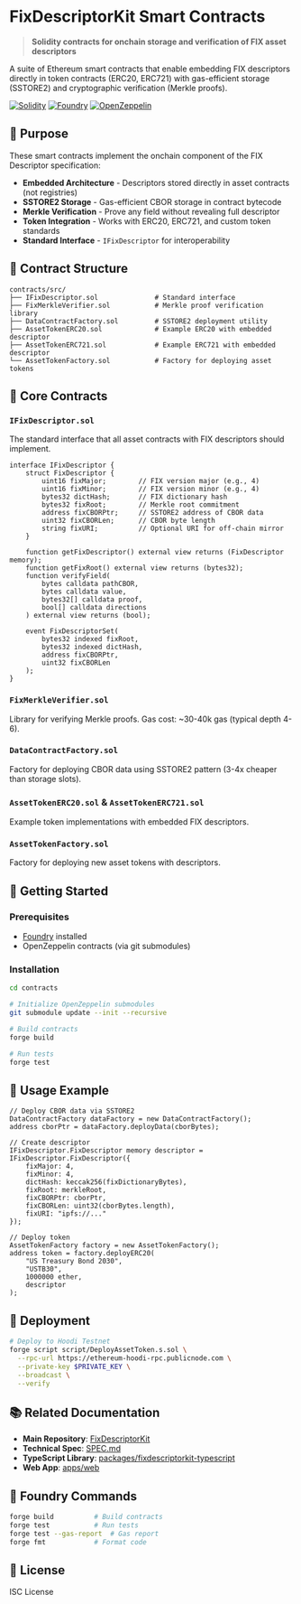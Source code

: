 # FixDescriptorKit Smart Contracts

> **Solidity contracts for onchain storage and verification of FIX asset descriptors**

A suite of Ethereum smart contracts that enable embedding FIX descriptors directly in token contracts (ERC20, ERC721) with gas-efficient storage (SSTORE2) and cryptographic verification (Merkle proofs).

[![Solidity](https://img.shields.io/badge/Solidity-0.8.28-blue.svg)](https://soliditylang.org/)
[![Foundry](https://img.shields.io/badge/Built_with-Foundry-red.svg)](https://getfoundry.sh/)
[![OpenZeppelin](https://img.shields.io/badge/Uses-OpenZeppelin-blue.svg)](https://openzeppelin.com/contracts/)

## 🎯 Purpose

These smart contracts implement the onchain component of the FIX Descriptor specification:

- **Embedded Architecture** - Descriptors stored directly in asset contracts (not registries)
- **SSTORE2 Storage** - Gas-efficient CBOR storage in contract bytecode
- **Merkle Verification** - Prove any field without revealing full descriptor
- **Token Integration** - Works with ERC20, ERC721, and custom token standards
- **Standard Interface** - `IFixDescriptor` for interoperability

## 📁 Contract Structure

```
contracts/src/
├── IFixDescriptor.sol              # Standard interface
├── FixMerkleVerifier.sol           # Merkle proof verification library
├── DataContractFactory.sol         # SSTORE2 deployment utility
├── AssetTokenERC20.sol             # Example ERC20 with embedded descriptor
├── AssetTokenERC721.sol            # Example ERC721 with embedded descriptor
└── AssetTokenFactory.sol           # Factory for deploying asset tokens
```

## 🔑 Core Contracts

### `IFixDescriptor.sol`

The standard interface that all asset contracts with FIX descriptors should implement.

```solidity
interface IFixDescriptor {
    struct FixDescriptor {
        uint16 fixMajor;        // FIX version major (e.g., 4)
        uint16 fixMinor;        // FIX version minor (e.g., 4)
        bytes32 dictHash;       // FIX dictionary hash
        bytes32 fixRoot;        // Merkle root commitment
        address fixCBORPtr;     // SSTORE2 address of CBOR data
        uint32 fixCBORLen;      // CBOR byte length
        string fixURI;          // Optional URI for off-chain mirror
    }

    function getFixDescriptor() external view returns (FixDescriptor memory);
    function getFixRoot() external view returns (bytes32);
    function verifyField(
        bytes calldata pathCBOR,
        bytes calldata value,
        bytes32[] calldata proof,
        bool[] calldata directions
    ) external view returns (bool);
    
    event FixDescriptorSet(
        bytes32 indexed fixRoot,
        bytes32 indexed dictHash,
        address fixCBORPtr,
        uint32 fixCBORLen
    );
}
```

### `FixMerkleVerifier.sol`

Library for verifying Merkle proofs. Gas cost: ~30-40k gas (typical depth 4-6).

### `DataContractFactory.sol`

Factory for deploying CBOR data using SSTORE2 pattern (3-4x cheaper than storage slots).

### `AssetTokenERC20.sol` & `AssetTokenERC721.sol`

Example token implementations with embedded FIX descriptors.

### `AssetTokenFactory.sol`

Factory for deploying new asset tokens with descriptors.

## 🚀 Getting Started

### Prerequisites

- [Foundry](https://getfoundry.sh/) installed
- OpenZeppelin contracts (via git submodules)

### Installation

```bash
cd contracts

# Initialize OpenZeppelin submodules
git submodule update --init --recursive

# Build contracts
forge build

# Run tests
forge test
```

## 📖 Usage Example

```solidity
// Deploy CBOR data via SSTORE2
DataContractFactory dataFactory = new DataContractFactory();
address cborPtr = dataFactory.deployData(cborBytes);

// Create descriptor
IFixDescriptor.FixDescriptor memory descriptor = IFixDescriptor.FixDescriptor({
    fixMajor: 4,
    fixMinor: 4,
    dictHash: keccak256(fixDictionaryBytes),
    fixRoot: merkleRoot,
    fixCBORPtr: cborPtr,
    fixCBORLen: uint32(cborBytes.length),
    fixURI: "ipfs://..."
});

// Deploy token
AssetTokenFactory factory = new AssetTokenFactory();
address token = factory.deployERC20(
    "US Treasury Bond 2030",
    "USTB30",
    1000000 ether,
    descriptor
);
```

## 🚀 Deployment

```bash
# Deploy to Hoodi Testnet
forge script script/DeployAssetToken.s.sol \
  --rpc-url https://ethereum-hoodi-rpc.publicnode.com \
  --private-key $PRIVATE_KEY \
  --broadcast \
  --verify
```

## 📚 Related Documentation

- **Main Repository**: [FixDescriptorKit](../README.md)
- **Technical Spec**: [SPEC.md](../SPEC.md)
- **TypeScript Library**: [packages/fixdescriptorkit-typescript](../packages/fixdescriptorkit-typescript/README.md)
- **Web App**: [apps/web](../apps/web/README.md)

## 🔧 Foundry Commands

```bash
forge build          # Build contracts
forge test           # Run tests
forge test --gas-report  # Gas report
forge fmt            # Format code
```

## 📄 License

ISC License
